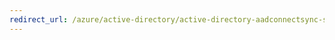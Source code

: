 ```yaml
---
redirect_url: /azure/active-directory/active-directory-aadconnectsync-service-manager-ui-mvsearch
---
```

